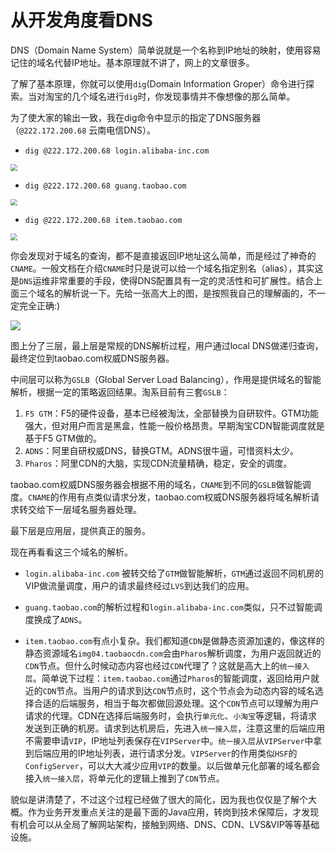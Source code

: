 # 从开发角度看DNS


DNS（Domain Name System）简单说就是一个名称到IP地址的映射，使用容易记住的域名代替IP地址。基本原理就不讲了，网上的文章很多。

了解了基本原理，你就可以使用`dig`(Domain Information Groper）命令进行探索。当对淘宝的几个域名进行`dig`时，你发现事情并不像想像的那么简单。

为了使大家的输出一致，我在dig命令中显示的指定了DNS服务器（`@222.172.200.68` 云南电信DNS）。

- `dig @222.172.200.68 login.alibaba-inc.com`

<img src="https://images-1251716363.cos.ap-guangzhou.myqcloud.com/images/202207011106325.png" style="zoom:67%;" />


- `dig @222.172.200.68 guang.taobao.com`

<img src="https://images-1251716363.cos.ap-guangzhou.myqcloud.com/images/202207011106370.png" style="zoom:67%;" />


- `dig @222.172.200.68 item.taobao.com`

<img src="https://images-1251716363.cos.ap-guangzhou.myqcloud.com/images/202207011107914.png" style="zoom:67%;" />


你会发现对于域名的查询，都不是直接返回IP地址这么简单，而是经过了神奇的`CNAME`。一般文档在介绍`CNAME`时只是说可以给一个域名指定别名（alias），其实这是`DNS`运维非常重要的手段，使得DNS配置具有一定的灵活性和可扩展性。结合上面三个域名的解析说一下。先给一张高大上的图，是按照我自己的理解画的，不一定完全正确:)

![](https://images-1251716363.cos.ap-guangzhou.myqcloud.com/images/202207011108895.jpeg)


图上分了三层，最上层是常规的DNS解析过程，用户通过local DNS做递归查询，最终定位到taobao.com权威DNS服务器。

中间层可以称为`GSLB`（Global Server Load Balancing），作用是提供域名的智能解析，根据一定的策略返回结果。淘系目前有三套`GSLB`：

1. `F5 GTM`：F5的硬件设备，基本已经被淘汰，全部替换为自研软件。GTM功能强大，但对用户而言是黑盒，性能一般价格昂贵。早期淘宝CDN智能调度就是基于F5 GTM做的。
2. `ADNS`：阿里自研权威DNS，替换GTM。ADNS很牛逼，可惜资料太少。
3. `Pharos`：阿里CDN的大脑，实现CDN流量精确，稳定，安全的调度。

taobao.com权威DNS服务器会根据不用的域名，`CNAME`到不同的`GSLB`做智能调度。`CNAME`的作用有点类似请求分发，taobao.com权威DNS服务器将域名解析请求转交给下一层域名服务器处理。

最下层是应用层，提供真正的服务。

现在再看看这三个域名的解析。

- `login.alibaba-inc.com` 被转交给了`GTM`做智能解析，`GTM`通过返回不同机房的VIP做流量调度，用户的请求最终经过`LVS`到达我们的应用。

- `guang.taobao.com`的解析过程和`login.alibaba-inc.com`类似，只不过智能调度换成了`ADNS`。

- `item.taobao.com`有点小复杂。我们都知道`CDN`是做静态资源加速的，像这样的静态资源域名`img04.taobaocdn.com`会由`Pharos`解析调度，为用户返回就近的`CDN`节点。但什么时候动态内容也经过`CDN`代理了？这就是高大上的`统一接入层`。简单说下过程：`item.taobao.com`通过`Pharos`的智能调度，返回给用户就近的`CDN`节点。当用户的请求到达`CDN`节点时，这个节点会为动态内容的域名选择合适的后端服务，相当于每次都做回源处理。这个`CDN`节点可以理解为用户请求的代理。CDN在选择后端服务时，会执行`单元化`、`小淘宝`等逻辑，将请求发送到正确的机房。请求到达机房后，先进入`统一接入层`，注意这里的后端应用不需要申请`VIP`，IP地址列表保存在`VIPServer`中。`统一接入层`从`VIPServer`中拿到后端应用的IP地址列表，进行请求分发。`VIPServer`的作用类似`HSF`的`ConfigServer`，可以大大减少应用`VIP`的数量。以后做单元化部署的域名都会接入`统一接入层`，将单元化的逻辑上推到了`CDN`节点。

貌似是讲清楚了，不过这个过程已经做了很大的简化，因为我也仅仅是了解个大概。作为业务开发重点关注的是最下面的Java应用，转岗到技术保障后，才发现有机会可以从全局了解网站架构，接触到网络、DNS、CDN、LVS&VIP等等基础设施。

